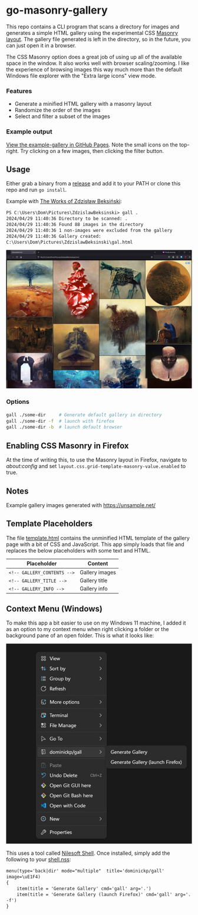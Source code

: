 # go-masonry-gallery

This repo contains a CLI program that scans a directory for images and generates a simple HTML gallery using the experimental CSS [Masonry layout](https://developer.mozilla.org/en-US/docs/Web/CSS/CSS_grid_layout/Masonry_layout). The gallery file generated is left in the directory, so in the future, you can just open it in a browser.

The CSS Masonry option does a great job of using up all of the available space in the window. It also works well with browser scaling/zooming. I like the experience of browsing images this way much more than the default Windows file explorer with the "Extra large icons" view mode.

### Features
- Generate a minified HTML gallery with a masonry layout
- Randomize the order of the images
- Select and filter a subset of the images

### Example output
[View the example-gallery in GitHub Pages](https://dominickp.github.io/gall/example-gallery/gal.html). Note the small icons on the top-right. Try clicking on a few images, then clicking the filter button.

## Usage
Either grab a binary from a [release](https://github.com/dominickp/gall/releases) and add it to your PATH or clone this repo and run `go install`.

Example with [The Works of Zdzisław Beksiński](https://archive.org/details/ZdzislawBeksinski/):
```
PS C:\Users\Dom\Pictures\ZdzislawBeksinski> gall .
2024/04/29 11:40:36 Directory to be scanned: .
2024/04/29 11:40:36 Found 88 images in the directory
2024/04/29 11:40:36 1 non-images were excluded from the gallery
2024/04/29 11:40:36 Gallery created: C:\Users\Dom\Pictures\ZdzislawBeksinski\gal.html
```

<img src="./docs/example.jpg">

### Options

```sh
gall ./some-dir  	# Generate default gallery in directory
gall ./some-dir -f 	# launch with firefox
gall ./some-dir -b 	# launch default browser
```

## Enabling CSS Masonry in Firefox
At the time of writing this, to use the Masonry layout in Firefox, navigate to _about:config_ and set `layout.css.grid-template-masonry-value.enabled` to true.

## Notes
Example gallery images generated with https://unsample.net/

## Template Placeholders
The file [template.html](./template.html) contains the unminified HTML template of the gallery page with a bit of CSS and JavaScript. This app simply loads that file and replaces the below placeholders with some text and HTML.

|Placeholder|Content|
|---|---|
|`<!-- GALLERY_CONTENTS -->`|Gallery images|
|`<!-- GALLERY_TITLE -->`|Gallery title|
|`<!-- GALLERY_INFO -->`|Gallery info|


## Context Menu (Windows)
To make this app a bit easier to use on my Windows 11 machine, I added it as an option to my context menu when right clicking a folder or the background pane of an open folder. This is what it looks like:

<img src="./docs/context-menu.jpg">

This uses a tool called [Nilesoft Shell](https://nilesoft.org/). Once installed, simply add the following to your [shell.nss](https://nilesoft.org/docs/get-started):

```
menu(type='back|dir' mode="multiple"  title='dominickp/gall' image=\uE1F4)
{
	item(title = 'Generate Gallery' cmd='gall' arg='.')
	item(title = 'Generate Gallery (launch Firefox)' cmd='gall' arg='. -f')
}
```

